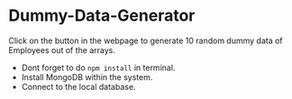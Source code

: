 # Dummy-Data-Generator

Click on the button in the webpage to generate 10 random dummy data of Employees out of the arrays.

- Dont forget to do `npm install` in terminal.
- Install MongoDB within the system.
- Connect to the local database.
